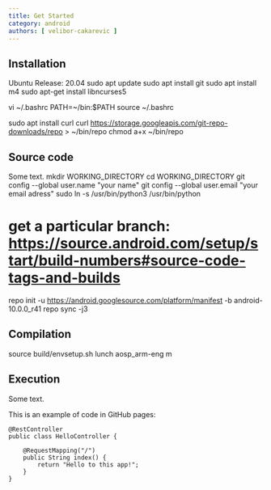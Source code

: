 ```yaml
---
title: Get Started
category: android
authors: [ velibor-cakarevic ]
---
```


 
## Installation

Ubuntu Release: 20.04
sudo apt update
sudo apt install git
sudo apt install m4
sudo apt-get install libncurses5

vi ~/.bashrc 
PATH=~/bin:$PATH
source ~/.bashrc

sudo apt install curl
curl https://storage.googleapis.com/git-repo-downloads/repo > ~/bin/repo
chmod a+x ~/bin/repo


## Source code

Some text.
mkdir WORKING_DIRECTORY
cd WORKING_DIRECTORY
git config --global user.name "your name"
git config --global user.email "your email adress"
sudo ln -s /usr/bin/python3 /usr/bin/python
# get a particular branch: https://source.android.com/setup/start/build-numbers#source-code-tags-and-builds
repo init -u https://android.googlesource.com/platform/manifest -b android-10.0.0_r41
repo sync -j3

## Compilation


source build/envsetup.sh
lunch aosp_arm-eng
m

## Execution

Some text.

This is an example of code in GitHub pages:


```
@RestController
public class HelloController {

	@RequestMapping("/")
	public String index() {
		return "Hello to this app!";
	}
}
```
